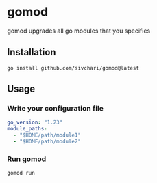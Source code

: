 # gomod
gomod upgrades all go modules that you specifies

## Installation
```shell
go install github.com/sivchari/gomod@latest
```

## Usage

### Write your configuration file
```yaml
go_version: "1.23"
module_paths:
  - "$HOME/path/module1"
  - "$HOME/path/module2"
```

### Run gomod
```shell
gomod run
```

  
